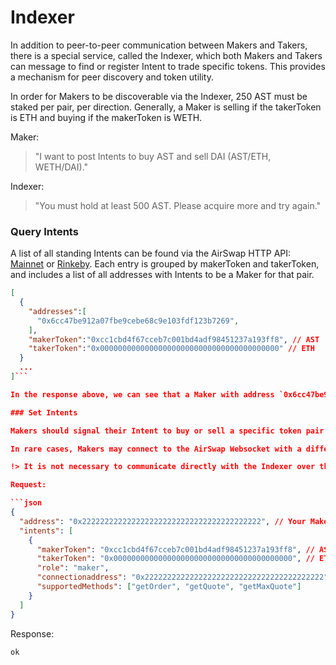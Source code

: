 # Indexer

 In addition to peer-to-peer communication between Makers and Takers, there is a special service, called the Indexer, which both Makers and Takers can message to find or register Intent to trade specific tokens. This provides a mechanism for peer discovery and token utility.
 
 In order for Makers to be discoverable via the Indexer, 250 AST must be staked per pair, per direction. Generally, a Maker is selling if the takerToken is ETH and buying if the makerToken is WETH.
 
 Maker:

 > "I want to post Intents to buy AST and sell DAI (AST/ETH, WETH/DAI)."
 
Indexer:

> "You must hold at least 500 AST. Please acquire more and try again."

### Query Intents

A list of all standing Intents can be found via the AirSwap HTTP API: [Mainnet](https://api.airswap.io/intents) or [Rinkeby](https://api.development.airswap.io/intents). Each entry is grouped by makerToken and takerToken, and includes a list of all addresses with Intents to be a Maker for that pair.

```json
[
  {
    "addresses":[
      "0x6cc47be912a07fbe9cebe68c9e103fdf123b7269",
    ],
    "makerToken":"0xcc1cbd4f67cceb7c001bd4adf98451237a193ff8", // AST
    "takerToken":"0x0000000000000000000000000000000000000000" // ETH
  }
  ...
]```

In the response above, we can see that a Maker with address `0x6cc47be912a07fbe9cebe68c9e103fdf123b7269` is trading AST/ETH.

### Set Intents

Makers should signal their Intent to buy or sell a specific token pair by sending a JSON RPC call to the Indexer with the setIntents method. Calls to setIntents are idempotent, meaning you must pass your full set of Intents each time setIntents is called. At the moment, the only supported `role` is `maker`. At a minimum, Makers must implement the `getOrder` method. For Makers that support `getQuote` or `getMaxQuote`, the `supportedMethods` field should be set accordingly.

In rare cases, Makers may connect to the AirSwap Websocket with a different address than they use to sign orders. The `connectionaddress` field allows you to specify the address that you will be connecting with. The `address` field should always be the address of the wallet that signs orders and is approved by the AirSwap contract to move tokens.

!> It is not necessary to communicate directly with the Indexer over the AirSwap Websocket. The AirSwap.js client library can be used to simplify this procedure.

Request:

```json
{
  "address": "0x2222222222222222222222222222222222222222", // Your Maker address
  "intents": [
    {
      "makerToken": "0xcc1cbd4f67cceb7c001bd4adf98451237a193ff8", // AST
      "takerToken": "0x0000000000000000000000000000000000000000", // ETH
      "role": "maker",
      "connectionaddress": "0x2222222222222222222222222222222222222222", // only necessary if different from the address above
      "supportedMethods": ["getOrder", "getQuote", "getMaxQuote"]
    }
  ]
}
```

Response:

```ok```
